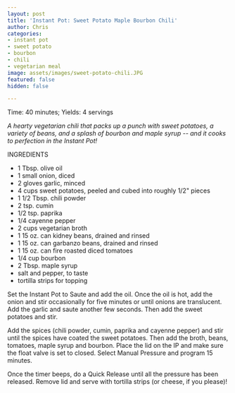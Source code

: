 ```yaml
---
layout: post
title: 'Instant Pot: Sweet Potato Maple Bourbon Chili'
author: Chris
categories:
- instant pot
- sweet potato
- bourbon
- chili
- vegetarian meal
image: assets/images/sweet-potato-chili.JPG
featured: false
hidden: false

---
```

Time: 40 minutes; Yields: 4 servings

_A hearty vegetarian chili that packs up a punch with sweet potatoes, a variety of beans, and a splash of bourbon and maple syrup -- and it cooks to perfection in the Instant Pot!_

INGREDIENTS

* 1 Tbsp. olive oil
* 1 small onion, diced
* 2 gloves garlic, minced
* 4 cups sweet potatoes, peeled and cubed into roughly 1/2" pieces
* 1 1/2 Tbsp. chili powder
* 2 tsp. cumin
* 1/2 tsp. paprika
* 1/4 cayenne pepper
* 2 cups vegetarian broth
* 1 15 oz. can kidney beans, drained and rinsed
* 1 15 oz. can garbanzo beans, drained and rinsed
* 1 15 oz. can fire roasted diced tomatoes
* 1/4 cup bourbon
* 2 Tbsp. maple syrup
* salt and pepper, to taste
* tortilla strips for topping

Set the Instant Pot to Saute and add the oil. Once the oil is hot, add the onion and stir occasionally for five minutes or until onions are translucent. Add the garlic and saute another few seconds. Then add the sweet potatoes and stir.

Add the spices (chili powder, cumin, paprika and cayenne pepper) and stir until the spices have coated the sweet potatoes. Then add the broth, beans, tomatoes, maple syrup and bourbon. Place the lid on the IP and make sure the float valve is set to closed. Select Manual Pressure and program 15 minutes.

Once the timer beeps, do a Quick Release until all the pressure has been released. Remove lid and serve with tortilla strips (or cheese, if you please)!